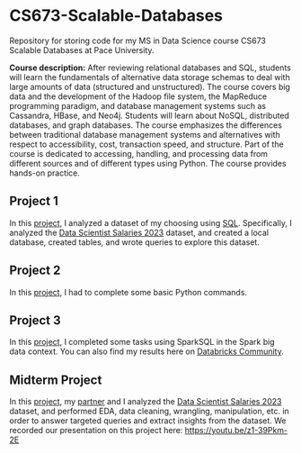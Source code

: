 # CS673-Scalable-Databases
Repository for storing code for my MS in Data Science course CS673 Scalable Databases at Pace University.

**Course description:** After reviewing relational databases and SQL, students will learn the fundamentals of alternative data storage schemas to deal with large amounts of data (structured and unstructured). The course covers big data and the development of the Hadoop file system, the MapReduce programming paradigm, and database management systems such as Cassandra, HBase, and Neo4j. Students will learn about NoSQL, distributed databases, and graph databases. The course emphasizes the differences between traditional database management systems and alternatives with respect to accessibility, cost, transaction speed, and structure. Part of the course is dedicated to accessing, handling, and processing data from different sources and of different types using Python. The course provides hands-on practice.

## Project 1
In this [project](https://github.com/awesomecosmos/CS673-Scalable-Databases/tree/main/Project%201), I analyzed a dataset of my choosing using [SQL](https://github.com/awesomecosmos/CS673-Scalable-Databases/blob/main/Project%201/table_and_query_creation.sql). Specifically, I analyzed the [Data Scientist Salaries 2023](https://www.kaggle.com/datasets/arnabchaki/data-science-salaries-2023) dataset, and created a local database, created tables, and wrote queries to explore this dataset.

## Project 2
In this [project](https://github.com/awesomecosmos/CS673-Scalable-Databases/blob/main/Project%202/VermaAPythonAssignment1.ipynb), I had to complete some basic Python commands.

## Project 3
In this [project](https://github.com/awesomecosmos/CS673-Scalable-Databases/blob/main/Project%203/CS673%20Assignment%203.scala), I completed some tasks using SparkSQL in the Spark big data context. You can also find my results here on [Databricks Community](https://databricks-prod-cloudfront.cloud.databricks.com/public/4027ec902e239c93eaaa8714f173bcfc/7431188062807507/2622594062738597/3254322822581140/latest.html).

## Midterm Project
In this [project](https://github.com/awesomecosmos/CS673-Scalable-Databases/blob/main/Midterm%20Project/cs673_midterm_project.ipynb), my [partner](https://github.com/woodskd24) and I analyzed the [Data Scientist Salaries 2023](https://www.kaggle.com/datasets/arnabchaki/data-science-salaries-2023) dataset, and performed EDA, data cleaning, wrangling, manipulation, etc. in order to answer targeted queries and extract insights from the dataset. We recorded our presentation on this project here: https://youtu.be/z1-39Pkm-2E
